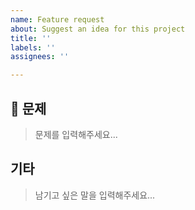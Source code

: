 ```yaml
---
name: Feature request
about: Suggest an idea for this project
title: ''
labels: ''
assignees: ''

---
```


## 🎯 문제

> 문제를 입력해주세요...

## 기타

> 남기고 싶은 말을 입력해주세요...
